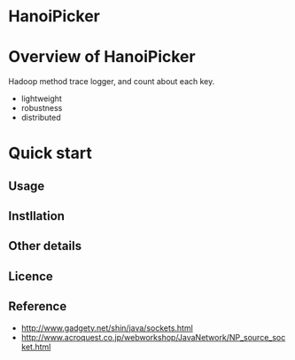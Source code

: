 HanoiPicker
==============

# Overview of HanoiPicker
Hadoop method trace logger, and count about each key.

- lightweight
- robustness
- distributed

# Quick start

## Usage

## Instllation

## Other details

## Licence

## Reference
- http://www.gadgety.net/shin/java/sockets.html
- http://www.acroquest.co.jp/webworkshop/JavaNetwork/NP_source_socket.html
